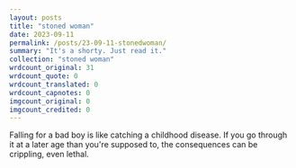 ```yaml
---
layout: posts
title: "stoned woman"
date: 2023-09-11
permalink: /posts/23-09-11-stonedwoman/
summary: "It's a shorty. Just read it."
collection: "stoned woman"
wrdcount_original: 31
wrdcount_quote: 0
wrdcount_translated: 0
wrdcount_capnotes: 0
imgcount_original: 0
imgcount_credited: 0
---
```

Falling for a bad boy is like catching a childhood disease. If you go through it at a later age than you're supposed to, the consequences can be crippling, even lethal.
